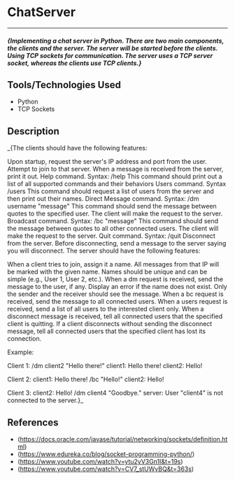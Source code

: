 # ChatServer
***
#### _{Implementing a chat server in Python. There are two main components, the clients and the server. The server will be started before the clients. Using TCP sockets for communication. The server uses a TCP server socket, whereas the clients use TCP clients.}_

## Tools/Technologies Used
* Python
* TCP Sockets

## Description
_{The clients should have the following features:

Upon startup, request the server's IP address and port from the user. Attempt to join to that server. 
When a message is received from the server, print it out.
Help command. Syntax: /help
This command should print out a list of all supported commands and their behaviors
Users command. Syntax /users
This command should request a list of users from the server and then print out their names.
Direct Message command. Syntax: /dm username "message"
This command should send the message between quotes to the specified user. The client will make the request to the server.
Broadcast command. Syntax: /bc "message"
This command should send the message between quotes to all other connected users. The client will make the request to the server.
Quit command. Syntax: /quit
Disconnect from the server. Before disconnecting, send a message to the server saying you will disconnect.
The server should have the following features:

When a client tries to join, assign it a name. All messages from that IP will be marked with the given name. Names should be unique and can be simple (e.g., User 1, User 2, etc.).
When a dm request is received, send the message to the user, if any. Display an error if the name does not exist. Only the sender and the receiver should see the message.
When a bc request is received, send the message to all connected users.
When a users request is received, send a list of all users to the interested client only.
When a disconnect message is received, tell all connected users that the specified client is quitting.
If a client disconnects without sending the disconnect message, tell all connected users that the specified client has lost its connection.

Example:

Client 1:
/dm client2 "Hello there!"
client1: Hello there!
client2: Hello!

Client 2:
client1: Hello there!
/bc "Hello!"
client2: Hello!

Client 3:
client2: Hello!
/dm client4 "Goodbye."
server: User "client4" is not connected to the server.}_

## References
* (https://docs.oracle.com/javase/tutorial/networking/sockets/definition.html)
* (https://www.edureka.co/blog/socket-programming-python/)
* (https://www.youtube.com/watch?v=ytu2yV3Gn1I&t=19s)
* (https://www.youtube.com/watch?v=CV7_stUWvBQ&t=363s)

